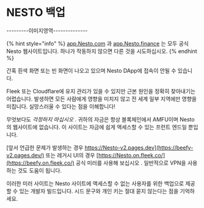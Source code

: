 # NESTO 백업

\---------이미지영역--------------

{% hint style="info" %}
[app.Nesto.com](https://app.beefy.com/) 과 [app.Nesto.finance](https://app.beefy.finance/) 는 모두 공식 Nesto 웹사이트입니다. 하나가 작동하지 않으면 다른 것을 시도하십시오.
{% endhint %}

간혹 흰색 화면 또는 빈 화면이 나오고 있으며 Nesto DApp에 접속이 안될 수 있습니다.

Fleek 또는 Cloudflare에 유지 관리가 있을 수 있지만 근본 원인을 정확히 찾아내기는 어렵습니다. 발생하면 모든 사람에게 영향을 미치지 않고 전 세계 일부 지역에만 영향을 미칩니다. 실망스러울 수 있다는 점을 이해합니다!

무엇보다도 _걱정하지 마십시오_ . 귀하의 자금은 항상 블록체인에서 AMFU이며 Nesto의 웹사이트에 없습니다. 이 사이트는 자금에 쉽게 액세스할 수 있는 프런트 엔드일 뿐입니다.

[앞서 언급한 문제가 발생하는 경우 https://Nesto-v2.pages.dev](https://beefy-v2.pages.dev/) 또는 레거시 UI의 경우 [https://Nesto.on.fleek.co/](https://beefy.on.fleek.co/) 공식 미러를 사용해 보십시오 . 일반적으로 VPN을 사용하는 것도 도움이 됩니다.

이러한 미러 사이트는 Nesto 사이트에 액세스할 수 없는 사용자를 위한 백업으로 제공할 수 있는 개발자 빌드입니다. 시드 문구와 개인 키는 절대 묻지 않는다는 점을 기억하세요.
